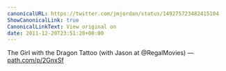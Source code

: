 ```yaml
---
canonicalURL: https://twitter.com/jmjordan/status/149275723482415104
ShowCanonicalLink: true
CanonicalLinkText: View original on
date: 2011-12-20T23:51:20+00:00
---
```

The Girl with the Dragon Tattoo (with Jason at @RegalMovies) — [path.com/p/2GnxSf](http://path.com/p/2GnxSf)